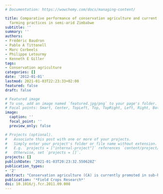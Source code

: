 ```yaml
---
# Documentation: https://wowchemy.com/docs/managing-content/

title: Comparative performance of conservation agriculture and current smallholder
  farming practices in semi-arid Zimbabwe
subtitle: ''
summary: ''
authors:
- Frédéric Baudron
- Pablo A Tittonell
- Marc Corbeels
- Philippe Letourmy
- Kenneth E Giller
tags:
- Conservation agriculture
categories: []
date: '2012-01-01'
lastmod: 2021-01-03T22:23:33+02:00
featured: false
draft: false

# Featured image
# To use, add an image named `featured.jpg/png` to your page's folder.
# Focal points: Smart, Center, TopLeft, Top, TopRight, Left, Right, BottomLeft, Bottom, BottomRight.
image:
  caption: ''
  focal_point: ''
  preview_only: false

# Projects (optional).
#   Associate this post with one or more of your projects.
#   Simply enter your project's folder or file name without extension.
#   E.g. `projects = ["internal-project"]` references `content/project/deep-learning/index.md`.
#   Otherwise, set `projects = []`.
projects: []
publishDate: '2021-01-03T20:23:32.550628Z'
publication_types:
- '2'
abstract: "Conservation agriculture (CA) is currently promoted in sub-humid and semi-arid areas of sub-Saharan Africa as a means to increase crop water use efficiency and stabilize yields. In this study, conducted during three consecutive seasons in a semi-arid area of Zimbabwe, the short-term performance of CA and current farming practices (CP) were compared in two multi-locational experiments: (1) unfertilised on-farm trials with a cotton-sorghum rotation during three consecutive seasons, and (2) farmers' cotton fields receiving fertiliser provided on credit by cotton companies during two consecutive seasons. In both cases, residues for mulch were produced in situ. In addition to biophysical measurements, farmers' perceptions of the technology were appraised. CA did not affect cotton productivity during the first 2 years of the experiments, which received average or above average rainfall. During the drier 2009-2010 season CA had a negative effect on crop yield both in the on-farm trials (average yield of 730 and 820kgha -1 under CA and CP, respectively) and in the farmers' cotton fields (average yield of 1220 and 1440 kg ha-1 under CA and CP, respectively). There was no difference in water runoff between CA and CP on a relatively fine-textured soil, but significantly more runoff with CA on a coarser-textured soil (14mm during the wetter 2008-2009 season), due to soil surface crusting and soil compaction. Most soils in the study area fall into this latter category. For this reason, farmers perceived ploughing as necessary during drier years to maximize water infiltration, but perceived CA as beneficial during wetter years as a means to 'shed water' and avoid water-logging. This is rather counterintuitive vis-a-vis the common description of CA as a water-harvesting technology. Soil crusting and compaction may be avoided by the production and retention of quantities of biomass greater than what was realised in this study (on average, only 770 kg ha-1 of residues were retained as mulch in the on-farm trials). This may be achieved through better crop management (e.g. adequate fertilisation, timely planting, crop protection) in combination with intercropping. Increasing crop primary productivity (e.g. through adequate fertilisation, timely planting and crop protection) is a pre-requisite for the principles of CA to benefit smallholders under semi-arid conditions. Our results indicate that certain legume intercropping combinations may contribute to such an end. © 2011 Elsevier B.V."
publication: '*Field Crops Research*'
doi: 10.1016/j.fcr.2011.09.008
---
```

